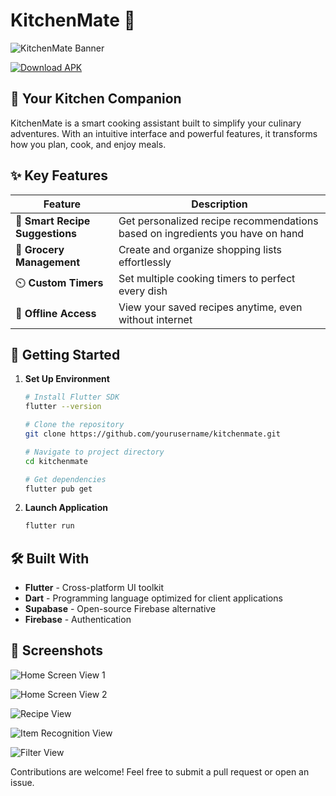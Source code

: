 # KitchenMate 🍳

![KitchenMate Banner](https://github.com/ninadgns/Android-Project-Pink-Flag/blob/main/assets/forReadme/image-removebg-preview.png)

[![Download APK](https://img.shields.io/badge/Download-APK-blue?style=for-the-badge&logo=android)](https://drive.google.com/file/d/1EJyu9nxRnjpTxby6flj3AivaaWajxVO9/viewZ?usp=sharing)


## 📱 Your Kitchen Companion

KitchenMate is a smart cooking assistant built to simplify your culinary adventures. With an intuitive interface and powerful features, it transforms how you plan, cook, and enjoy meals.

## ✨ Key Features

| Feature | Description |
|---------|-------------|
| 🥕 **Smart Recipe Suggestions** | Get personalized recipe recommendations based on ingredients you have on hand |
| 🛒 **Grocery Management** | Create and organize shopping lists effortlessly |
| ⏲️ **Custom Timers** | Set multiple cooking timers to perfect every dish |
| 📴 **Offline Access** | View your saved recipes anytime, even without internet |

## 🚀 Getting Started

1. **Set Up Environment**
     ```bash
     # Install Flutter SDK
     flutter --version
     
     # Clone the repository
     git clone https://github.com/yourusername/kitchenmate.git
     
     # Navigate to project directory
     cd kitchenmate
     
     # Get dependencies
     flutter pub get
     ```

2. **Launch Application**
     ```bash
     flutter run
     ```

## 🛠️ Built With

- **Flutter** - Cross-platform UI toolkit
- **Dart** - Programming language optimized for client applications
- **Supabase** - Open-source Firebase alternative
- **Firebase** - Authentication

## 📸 Screenshots

![Home Screen View 1](https://github.com/ninadgns/Android-Project-Pink-Flag/blob/main/assets/forReadme/Pasted%20image.png)

![Home Screen View 2](https://github.com/ninadgns/Android-Project-Pink-Flag/blob/main/assets/forReadme/Pasted%20image%20(2).png)

![Recipe View](https://github.com/ninadgns/Android-Project-Pink-Flag/blob/main/assets/forReadme/Pasted%20image%20(3).png)

![Item Recognition View](https://github.com/ninadgns/Android-Project-Pink-Flag/blob/main/assets/forReadme/Pasted%20image%20(4).png)

![Filter View](https://github.com/ninadgns/Android-Project-Pink-Flag/blob/main/assets/forReadme/Pasted%20image%20(5).png)



Contributions are welcome! Feel free to submit a pull request or open an issue.

